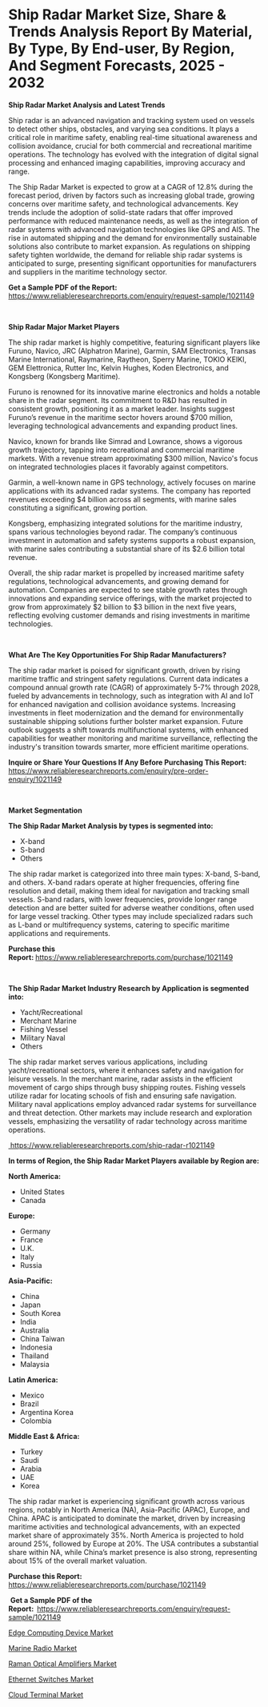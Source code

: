 <p><h1>Ship Radar Market Size, Share & Trends Analysis Report By Material, By Type, By End-user, By Region, And Segment Forecasts, 2025 - 2032</h1></p><p><strong>Ship Radar Market Analysis and Latest Trends</strong></p>
<p><p>Ship radar is an advanced navigation and tracking system used on vessels to detect other ships, obstacles, and varying sea conditions. It plays a critical role in maritime safety, enabling real-time situational awareness and collision avoidance, crucial for both commercial and recreational maritime operations. The technology has evolved with the integration of digital signal processing and enhanced imaging capabilities, improving accuracy and range. </p><p>The Ship Radar Market is expected to grow at a CAGR of 12.8% during the forecast period, driven by factors such as increasing global trade, growing concerns over maritime safety, and technological advancements. Key trends include the adoption of solid-state radars that offer improved performance with reduced maintenance needs, as well as the integration of radar systems with advanced navigation technologies like GPS and AIS. The rise in automated shipping and the demand for environmentally sustainable solutions also contribute to market expansion. As regulations on shipping safety tighten worldwide, the demand for reliable ship radar systems is anticipated to surge, presenting significant opportunities for manufacturers and suppliers in the maritime technology sector.</p></p>
<p><strong>Get a Sample PDF of the Report:&nbsp;</strong> <a href="https://www.reliableresearchreports.com/enquiry/request-sample/1021149?utm_campaign=116&utm_medium=2&utm_source=Github&utm_content=ia&utm_term=15022025&utm_id=ship-radar">https://www.reliableresearchreports.com/enquiry/request-sample/1021149</a></p>
<p>&nbsp;</p>
<p><strong>Ship Radar Major Market Players</strong></p>
<p><p>The ship radar market is highly competitive, featuring significant players like Furuno, Navico, JRC (Alphatron Marine), Garmin, SAM Electronics, Transas Marine International, Raymarine, Raytheon, Sperry Marine, TOKIO KEIKI, GEM Elettronica, Rutter Inc, Kelvin Hughes, Koden Electronics, and Kongsberg (Kongsberg Maritime). </p><p>Furuno is renowned for its innovative marine electronics and holds a notable share in the radar segment. Its commitment to R&D has resulted in consistent growth, positioning it as a market leader. Insights suggest Furuno’s revenue in the maritime sector hovers around $700 million, leveraging technological advancements and expanding product lines.</p><p>Navico, known for brands like Simrad and Lowrance, shows a vigorous growth trajectory, tapping into recreational and commercial maritime markets. With a revenue stream approximating $300 million, Navico's focus on integrated technologies places it favorably against competitors.</p><p>Garmin, a well-known name in GPS technology, actively focuses on marine applications with its advanced radar systems. The company has reported revenues exceeding $4 billion across all segments, with marine sales constituting a significant, growing portion.</p><p>Kongsberg, emphasizing integrated solutions for the maritime industry, spans various technologies beyond radar. The company’s continuous investment in automation and safety systems supports a robust expansion, with marine sales contributing a substantial share of its $2.6 billion total revenue.</p><p>Overall, the ship radar market is propelled by increased maritime safety regulations, technological advancements, and growing demand for automation. Companies are expected to see stable growth rates through innovations and expanding service offerings, with the market projected to grow from approximately $2 billion to $3 billion in the next five years, reflecting evolving customer demands and rising investments in maritime technologies.</p></p>
<p>&nbsp;</p>
<p><strong>What Are The Key Opportunities For Ship Radar Manufacturers?</strong></p>
<p><p>The ship radar market is poised for significant growth, driven by rising maritime traffic and stringent safety regulations. Current data indicates a compound annual growth rate (CAGR) of approximately 5-7% through 2028, fueled by advancements in technology, such as integration with AI and IoT for enhanced navigation and collision avoidance systems. Increasing investments in fleet modernization and the demand for environmentally sustainable shipping solutions further bolster market expansion. Future outlook suggests a shift towards multifunctional systems, with enhanced capabilities for weather monitoring and maritime surveillance, reflecting the industry's transition towards smarter, more efficient maritime operations.</p></p>
<p><strong>Inquire or Share Your Questions If Any Before Purchasing This Report:</strong> <a href="https://www.reliableresearchreports.com/enquiry/pre-order-enquiry/1021149?utm_campaign=116&utm_medium=2&utm_source=Github&utm_content=ia&utm_term=15022025&utm_id=ship-radar">https://www.reliableresearchreports.com/enquiry/pre-order-enquiry/1021149</a></p>
<p>&nbsp;</p>
<p><strong>Market Segmentation</strong></p>
<p><strong>The Ship Radar Market Analysis by types is segmented into:</strong></p>
<p><ul><li>X-band</li><li>S-band</li><li>Others</li></ul></p>
<p><p>The ship radar market is categorized into three main types: X-band, S-band, and others. X-band radars operate at higher frequencies, offering fine resolution and detail, making them ideal for navigation and tracking small vessels. S-band radars, with lower frequencies, provide longer range detection and are better suited for adverse weather conditions, often used for large vessel tracking. Other types may include specialized radars such as L-band or multifrequency systems, catering to specific maritime applications and requirements.</p></p>
<p><strong>Purchase this Report:&nbsp;</strong><a href="https://www.reliableresearchreports.com/purchase/1021149?utm_campaign=116&utm_medium=2&utm_source=Github&utm_content=ia&utm_term=15022025&utm_id=ship-radar">https://www.reliableresearchreports.com/purchase/1021149</a></p>
<p>&nbsp;</p>
<p><strong>The Ship Radar Market Industry Research by Application is segmented into:</strong></p>
<p><ul><li>Yacht/Recreational</li><li>Merchant Marine</li><li>Fishing Vessel</li><li>Military Naval</li><li>Others</li></ul></p>
<p><p>The ship radar market serves various applications, including yacht/recreational sectors, where it enhances safety and navigation for leisure vessels. In the merchant marine, radar assists in the efficient movement of cargo ships through busy shipping routes. Fishing vessels utilize radar for locating schools of fish and ensuring safe navigation. Military naval applications employ advanced radar systems for surveillance and threat detection. Other markets may include research and exploration vessels, emphasizing the versatility of radar technology across maritime operations.</p></p>
<p><a href="https://www.reliableresearchreports.com/ship-radar-r1021149?utm_campaign=116&utm_medium=2&utm_source=Github&utm_content=ia&utm_term=15022025&utm_id=ship-radar">&nbsp;https://www.reliableresearchreports.com/ship-radar-r1021149</a></p>
<p><strong>In terms of Region, the Ship Radar Market Players available by Region are:</strong></p>
<p>
    <p> <strong> North America: </strong>
        <ul>
            <li>United States</li>
            <li>Canada</li>
        </ul>
        </p> 
    <p> <strong> Europe: </strong>
        <ul>
            <li>Germany</li>
            <li>France</li>
            <li>U.K.</li>
            <li>Italy</li>
            <li>Russia</li>
        </ul>
        </p> 
    <p> <strong> Asia-Pacific: </strong>
        <ul>
            <li>China</li>
            <li>Japan</li>
            <li>South Korea</li>
            <li>India</li>
            <li>Australia</li>
            <li>China Taiwan</li>
            <li>Indonesia</li>
            <li>Thailand</li>
            <li>Malaysia</li>
        </ul>
        </p> 
    <p> <strong> Latin America: </strong>
        <ul>
            <li>Mexico</li>
            <li>Brazil</li>
            <li>Argentina Korea</li>
            <li>Colombia</li>
        </ul>
        </p> 
    <p> <strong> Middle East & Africa: </strong>
        <ul>
            <li>Turkey</li>
            <li>Saudi</li>
            <li>Arabia</li>
            <li>UAE</li>
            <li>Korea</li>
        </ul>
    </p>
    </p>
<p><p>The ship radar market is experiencing significant growth across various regions, notably in North America (NA), Asia-Pacific (APAC), Europe, and China. APAC is anticipated to dominate the market, driven by increasing maritime activities and technological advancements, with an expected market share of approximately 35%. North America is projected to hold around 25%, followed by Europe at 20%. The USA contributes a substantial share within NA, while China’s market presence is also strong, representing about 15% of the overall market valuation.</p></p>
<p><strong>Purchase this Report: </strong><a href="https://www.reliableresearchreports.com/purchase/1021149?utm_campaign=116&utm_medium=2&utm_source=Github&utm_content=ia&utm_term=15022025&utm_id=ship-radar">https://www.reliableresearchreports.com/purchase/1021149</a></p>
<p>&nbsp;<strong>Get a Sample PDF of the Report:&nbsp;&nbsp;</strong><a href="https://www.reliableresearchreports.com/enquiry/request-sample/1021149?utm_campaign=116&utm_medium=2&utm_source=Github&utm_content=ia&utm_term=15022025&utm_id=ship-radar">https://www.reliableresearchreports.com/enquiry/request-sample/1021149</a></p>
<p><strong></strong></p>
<p><p><a href="https://github.com/ElviraLeka1962/Market-Research-Report-List-1/blob/main/edge-computing-device-market.md?utm_campaign=116&utm_medium=2&utm_source=Github&utm_content=ia&utm_term=15022025&utm_id=ship-radar">Edge Computing Device Market</a></p><p><a href="https://github.com/nathaliehurles7142/Market-Research-Report-List-1/blob/main/marine-radio-market.md?utm_campaign=116&utm_medium=2&utm_source=Github&utm_content=ia&utm_term=15022025&utm_id=ship-radar">Marine Radio Market</a></p><p><a href="https://github.com/rosalinebhakta48/Market-Research-Report-List-1/blob/main/raman-optical-amplifiers-market.md?utm_campaign=116&utm_medium=2&utm_source=Github&utm_content=ia&utm_term=15022025&utm_id=ship-radar">Raman Optical Amplifiers Market</a></p><p><a href="https://github.com/kimberjam0i/Market-Research-Report-List-1/blob/main/ethernet-switches-market.md?utm_campaign=116&utm_medium=2&utm_source=Github&utm_content=ia&utm_term=15022025&utm_id=ship-radar">Ethernet Switches Market</a></p><p><a href="https://github.com/darenph8er/Market-Research-Report-List-1/blob/main/cloud-terminal-market.md?utm_campaign=116&utm_medium=2&utm_source=Github&utm_content=ia&utm_term=15022025&utm_id=ship-radar">Cloud Terminal Market</a></p></p>